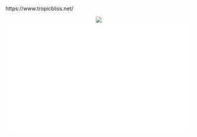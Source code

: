 <!---
- 👋 Hi, I’m @tropicbliss
- 👀 I’m interested in your mom.
- 🌱 I’m currently learning how to while away my life.
- 💞️ I’m looking to collaborate on deez nuts.
- 📫 How to reach me: Dial 911.

1st year university student learning computery stuff.
-->

<p>https://www.tropicbliss.net/</p>

<div align="center">

<a href="https://github.com/tropicbliss/github-stats">
  
![](https://raw.githubusercontent.com/tropicbliss/github-stats/blob/master/generated/overview.svg)
![](https://github.com/tropicbliss/github-stats/blob/master/generated/languages.svg)

</a>

</div>
